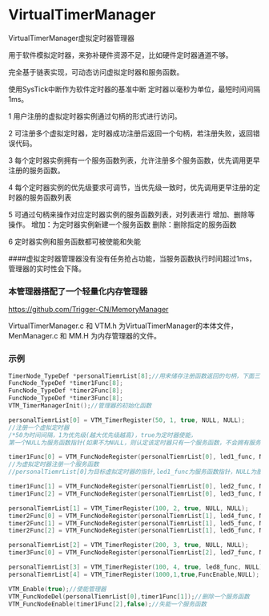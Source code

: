 # VirtualTimerManager
VirtualTimerManager虚拟定时器管理器

用于软件模拟定时器，来弥补硬件资源不足，比如硬件定时器通道不够。

完全基于链表实现，可动态访问虚拟定时器和服务函数。

使用SysTick中断作为软件定时器的基准中断
定时器以毫秒为单位，最短时间间隔1ms。

1  用户注册的虚拟定时器实例通过句柄的形式进行访问。

2  可注册多个虚拟定时器，定时器成功注册后返回一个句柄，若注册失败，返回错误代码。

3  每个定时器实例拥有一个服务函数列表，允许注册多个服务函数，优先调用更早注册的服务函数。

4  每个定时器实例的优先级要求可调节，当优先级一致时，优先调用更早注册的定时器的服务函数列表

5  可通过句柄来操作对应定时器实例的服务函数列表，对列表进行 增加、删除等操作。
      增加：为定时器实例新建一个服务函数
      删除：删除指定的服务函数
      
6  定时器实例和服务函数都可被使能和失能

####虚拟定时器管理器没有没有任务抢占功能，当服务函数执行时间超过1ms，管理器的实时性会下降。

### 本管理器搭配了一个轻量化内存管理器
https://github.com/Trigger-CN/MemoryManager

VirtualTimerManager.c 和 VTM.h 为VirtualTimerManager的本体文件，MenManager.c 和 MM.H 为内存管理器的文件。 

### 示例
```c 
TimerNode_TypeDef *personalTiemrList[8];//用来储存注册函数返回的句柄，下面三行也是这样
FuncNode_TypeDef *timer1Func[8];
FuncNode_TypeDef *timer2Func[8];
FuncNode_TypeDef *timer3Func[8];
VTM_TimerManagerInit();//管理器的初始化函数

personalTiemrList[0] = VTM_TimerRegister(50, 1, true, NULL, NULL);
//注册一个虚拟定时器
/*50为时间间隔，1为优先级(越大优先级越高)，true为定时器使能，
第一个NULL为服务函数指针(如果不为NULL，则认定该定时器只有一个服务函数，不会拥有服务函数列表)，第二个NULL为服务函数参数*/

timer1Func[0] = VTM_FuncNodeRegister(personalTiemrList[0], led1_func, NULL);
//为虚拟定时器注册一个服务函数
//personalTiemrList[0]为目标虚拟定时器的指针,led1_func为服务函数指针，NULL为服务函数的参数

timer1Func[1] = VTM_FuncNodeRegister(personalTiemrList[0], led2_func, NULL);
timer1Func[2] = VTM_FuncNodeRegister(personalTiemrList[0], led3_func, NULL);

personalTiemrList[1] = VTM_TimerRegister(100, 2, true, NULL, NULL);
timer2Func[0] = VTM_FuncNodeRegister(personalTiemrList[1], led4_func, NULL);
timer2Func[1] = VTM_FuncNodeRegister(personalTiemrList[1], led5_func, NULL);
timer2Func[2] = VTM_FuncNodeRegister(personalTiemrList[1], led6_func, NULL);

personalTiemrList[2] = VTM_TimerRegister(200, 3, true, NULL, NULL);
timer3Func[0] = VTM_FuncNodeRegister(personalTiemrList[2], led7_func, NULL);

personalTiemrList[3] = VTM_TimerRegister(100, 4, true, led8_func, NULL);
personalTiemrList[4] = VTM_TimerRegister(1000,1,true,FuncEnable,NULL);

VTM_Enable(true);//使能管理器
VTM_FuncNodeDel(personalTiemrList[0],timer1Func[1]);//删除一个服务函数
VTM_FuncNodeEnable(timer1Func[2],false);//失能一个服务函数
```
